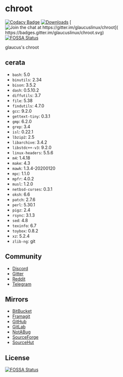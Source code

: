 # chroot
[![Codacy Badge](
https://api.codacy.com/project/badge/Grade/cc745810f87b497d9e6883fff82eb707)](
https://app.codacy.com/gh/glaucuslinux/chroot?utm_source=github.com&utm_medium=referral&utm_content=glaucuslinux/chroot&utm_campaign=Badge_Grade_Dashboard)
[![Downloads](
https://img.shields.io/github/downloads/glaucuslinux/chroot/total.svg)](
https://github.com/glaucuslinux/chroot/releases)
[![Join the chat at https://gitter.im/glaucuslinux/chroot](
https://badges.gitter.im/glaucuslinux/chroot.svg)](
https://gitter.im/glaucuslinux/chroot?utm_source=badge&utm_medium=badge&utm_campaign=pr-badge&utm_content=badge)
[![FOSSA Status](https://app.fossa.io/api/projects/git%2Bgithub.com%2Fglaucuslinux%2Fchroot.svg?type=shield)](https://app.fossa.io/projects/git%2Bgithub.com%2Fglaucuslinux%2Fchroot?ref=badge_shield)

glaucus's chroot

## cerata
* `bash`: 5.0
* `binutils`: 2.34
* `bison`: 3.5.2
* `dash`: 0.5.10.2
* `diffutils`: 3.7
* `file`: 5.38
* `findutils`: 4.7.0
* `gcc`: 9.2.0
* `gettext-tiny`: 0.3.1
* `gmp`: 6.2.0
* `grep`: 3.4
* `isl`: 0.22.1
* `lbzip2`: 2.5
* `libarchive`: 3.4.2
* `libstdc++-v3`: 9.2.0
* `linux-headers`: 5.5.6
* `m4`: 1.4.18
* `make`: 4.3
* `mawk`: 1.3.4-20200120
* `mpc`: 1.1.0
* `mpfr`: 4.0.2
* `musl`: 1.2.0
* `netbsd-curses`: 0.3.1
* `oksh`: 6.6
* `patch`: 2.7.6
* `perl`: 5.30.1
* `pigz`: 2.4
* `rsync`: 3.1.3
* `sed`: 4.8
* `texinfo`: 6.7
* `toybox`: 0.8.2
* `xz`: 5.2.4
* `zlib-ng`: git

## Community
* [Discord](https://discord.gg/gZSHj65)
* [Gitter](https://gitter.im/glaucuslinux/chroot)
* [Reddit](https://www.reddit.com/r/glaucus)
* [Telegram](https://t.me/glaucuslinux)

## Mirrors
* [BitBucket](https://bitbucket.org/glaucuslinux/chroot)
* [Framagit](https://framagit.org/glaucuslinux/chroot)
* [GitHub](https://github.com/glaucuslinux/chroot)
* [GitLab](https://gitlab.com/glaucuslinux/chroot)
* [NotABug](https://notabug.org/glaucuslinux/chroot)
* [SourceForge](https://git.code.sf.net/p/glaucuslinux/chroot)
* [SourceHut](https://git.sr.ht/~glaucuslinux/chroot)


## License
[![FOSSA Status](https://app.fossa.io/api/projects/git%2Bgithub.com%2Fglaucuslinux%2Fchroot.svg?type=large)](https://app.fossa.io/projects/git%2Bgithub.com%2Fglaucuslinux%2Fchroot?ref=badge_large)